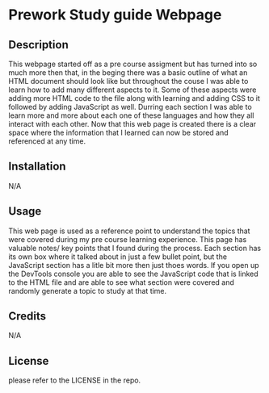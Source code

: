 # Prework Study guide Webpage

## Description

This webpage started off as a pre course assigment but has turned into so much more then that, in the beging there was a basic outline of what an HTML document should look like but throughout the couse I was able to learn how to add many different aspects to it. Some of these aspects were adding more HTML code to the file along with learning and adding CSS to it followed by adding JavaScript as well. Durring each section I was able to learn more and more about each one of these languages and how they all interact with each other. Now that this web page is created there is a clear space where the information that I learned can now be stored and referenced at any time.



## Installation

N/A

## Usage

This web page is used as a reference point to understand the topics that were covered during my pre course learning experience. This page has valuable notes/ key points that I found during the process. Each section has its own box where it talked about in just a few bullet point, but the JavaScript section has a litle bit more then just thoes words. If you open up the DevTools console you are able to see the JavaScript code that is linked to the HTML file and are able to see what section were covered and randomly generate a topic to study at that time.

## Credits

N/A

## License

please refer to the LICENSE in the repo.




